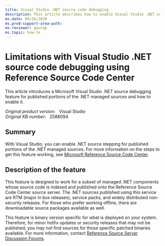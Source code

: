 ```yaml
---
title: Visual Studio .NET source code debugging
description: This article describes how to enable Visual Studio .NET source code debugging using Reference Source Code Center.
ms.date: 04/26/2020
ms.prod-support-area-path:
ms.reviewer: gaurap
ms.topic: how-to
---
```

# Limitations with Visual Studio .NET source code debugging using Reference Source Code Center

This article introduces a Microsoft Visual Studio .NET source debugging feature for published portions of the .NET managed sources and how to enable it.

_Original product version:_ &nbsp;  Visual Studio  
_Original KB number:_ &nbsp; 2588094

## Summary

With Visual Studio, you can enable .NET source stepping for published portions of the .NET managed sources. For more information on the steps to get this feature working, see [Microsoft Reference Source Code Center](https://referencesource.microsoft.com/).

## Description of the feature

This feature is designed to work for a subset of managed .NET components whose source code is indexed and published onto the Reference Source Code Center source server. The .NET sources published using this service are RTM (major *in box* releases), service packs, and widely distributed non-security releases. For those who prefer working offline, there are downloadable source packages available as well.

This feature is binary version specific for what is deployed on your system. Therefore, for minor hotfix updates or security releases that may not be published, you may not find sources for those specific patched binaries available. For more information, contact [Reference Source Server Discussion Forums](https://social.msdn.microsoft.com/Forums/home?forum=refsourceserver).
